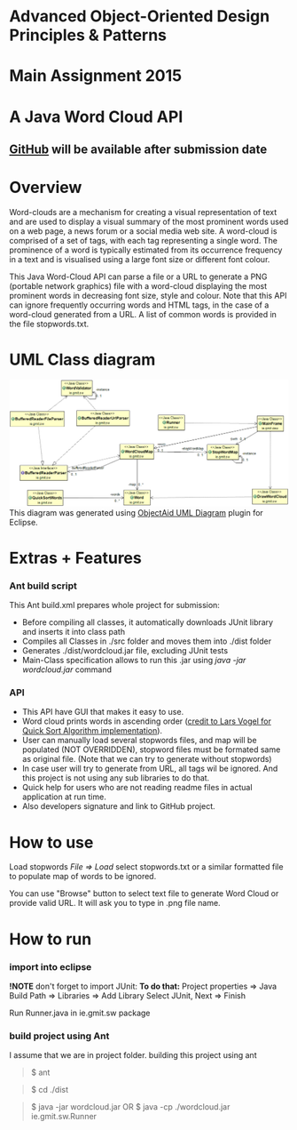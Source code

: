 # Advanced Object-Oriented Design Principles & Patterns
# Main Assignment 2015
# A Java Word Cloud API
## [GitHub](https://github.com/VMarisevs/A-Java-Word-Cloud-API) will be available after submission date

# Overview
Word-clouds are a mechanism for creating a visual representation of text and are used to
display a visual summary of the most prominent words used on a web page, a news forum or
a social media web site. A word-cloud is comprised of a set of tags, with each tag
representing a single word. The prominence of a word is typically estimated from its
occurrence frequency in a text and is visualised using a large font size or different font colour.

This Java Word-Cloud API can parse a file or a URL to
generate a PNG (portable network graphics) file with a word-cloud displaying the most
prominent words in decreasing font size, style and colour. Note that this API can ignore
frequently occurring words and HTML tags, in the case of a word-cloud generated from a
URL. A list of common words is provided in the file stopwords.txt.



# UML Class diagram
![alt tag](https://github.com/VMarisevs/A-Java-Word-Cloud-API/blob/master/design.png)
This diagram was generated using [ObjectAid UML Diagram](http://www.objectaid.com/) plugin for Eclipse.



# Extras + Features

### Ant build script
This Ant build.xml prepares whole project for submission:
* Before compiling all classes, it automatically downloads JUnit library and inserts it into class path
* Compiles all Classes in ./src folder and moves them into ./dist folder
* Generates ./dist/wordcloud.jar file, excluding JUnit tests
* Main-Class specification allows to run this .jar using *java -jar wordcloud.jar* command

### API
* This API have GUI that makes it easy to use.
* Word cloud prints words in ascending order ([credit to Lars Vogel for Quick Sort Algorithm implementation](http://www.vogella.com/tutorials/JavaAlgorithmsQuicksort/article.html)).
* User can manually load several stopwords files, and map will be populated (NOT OVERRIDDEN), stopword files must be formated same as original file. (Note that we can try to generate without stopwords)
* In case user will try to generate from URL, all tags wil be ignored. And this project is not using any sub libraries to do that.
* Quick help for users who are not reading readme files in actual application at run time.
* Also developers signature and link to GitHub project.



# How to use
Load stopwords *File => Load* select stopwords.txt or a similar formatted file to populate map of words to be ignored.

You can use "Browse" button to select text file to generate Word Cloud or provide valid URL. It will ask you to type in .png file name.
 
# How to run
### import into eclipse
**!NOTE** don't forget to import JUnit:
**To do that:**
Project properties => Java Build Path => Libraries => Add Library
Select JUnit, Next => Finish

Run Runner.java in ie.gmit.sw package

### build project using Ant
I assume that we are in project folder.
building this project using ant
> $ ant

> $ cd ./dist

> $ java -jar wordcloud.jar
OR
> $ java -cp ./wordcloud.jar ie.gmit.sw.Runner
